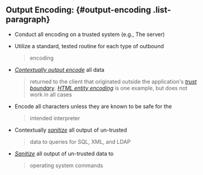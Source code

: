 ## Output Encoding: {#output-encoding .list-paragraph}

-   Conduct all encoding on a trusted system (e.g., The server)

-   Utilize a standard, tested routine for each type of outbound
    > encoding

-   [*Contextually output encode*](#Contextual_Output_Encoding) all data
    > returned to the client that originated outside the application\'s
    > [*trust boundary*](#Trust_Boundaries). [*HTML entity
    > encoding*](#HTML_Entity_Encode) is one example, but does not work
    > in all cases

-   Encode all characters unless they are known to be safe for the
    > intended interpreter

-   Contextually [*sanitize*](#Sanitize_Data) all output of un-trusted
    > data to queries for SQL, XML, and LDAP

-   [*Sanitize*](#Sanitize_Data) all output of un-trusted data to
    > operating system commands
